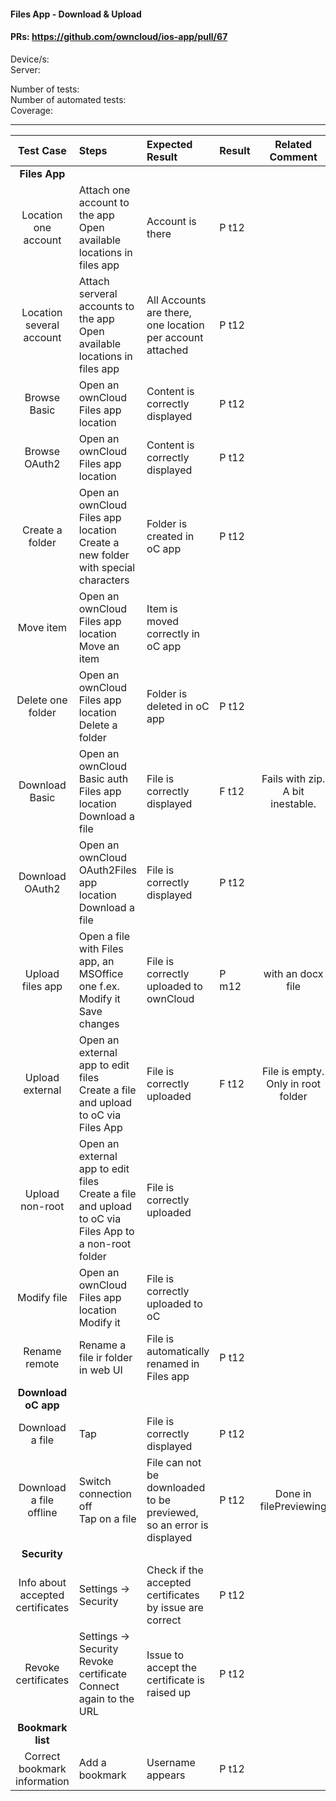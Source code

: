 #### Files App - Download & Upload

#### PRs: https://github.com/owncloud/ios-app/pull/67<br>


Device/s: <br>
Server: 

Number of tests: <br>
Number of automated tests:   <br>
Coverage: <br>


---

 
| Test Case | Steps | Expected Result | Result | Related Comment
|:---------:| :---- | :-------------- | :----- | :------------: |
|**Files App**||||||
| Location one account| Attach one account to the app<br>Open available locations in files app | Account is there | P t12 |  |
| Location several account| Attach serveral accounts to the app<br>Open available locations in files app | All Accounts are there, one location per account attached | P t12 |  |
| Browse Basic | Open an ownCloud Files app location | Content is correctly displayed | P t12 |  |
| Browse OAuth2 | Open an ownCloud Files app location | Content is correctly displayed | P t12 |  |
| Create a folder | Open an ownCloud Files app location<br>Create a new folder with special characters | Folder is created in oC app | P t12 |  |
| Move item | Open an ownCloud Files app location<br>Move an item | Item is moved correctly in oC app |  |  |
| Delete one folder | Open an ownCloud Files app location<br>Delete a folder | Folder is deleted in oC app | P t12 |  |
| Download Basic| Open an ownCloud Basic auth Files app location<br>Download a file | File is correctly displayed | F t12 | Fails with zip. A bit inestable. |
| Download OAuth2| Open an ownCloud OAuth2Files app location<br>Download a file | File is correctly displayed | P t12 |  |
| Upload files app| Open a file with Files app, an MSOffice one f.ex.<br>Modify it<br>Save changes | File is correctly uploaded to ownCloud | P m12 | with an docx file |
| Upload external| Open an external app to edit files<br>Create a file and upload to oC via Files App | File is correctly uploaded | F t12 | File is empty. Only in root folder |
| Upload non-root| Open an external app to edit files<br>Create a file and upload to oC via Files App to a non-root folder| File is correctly uploaded |  |  |
| Modify file| Open an ownCloud Files app location<br>Modify it | File is correctly uploaded to oC |  |  |
| Rename remote| Rename a file ir folder in web UI | File is automatically renamed in Files app | P t12 |  |
|**Download oC app**||||||
| Download a file | Tap  | File is correctly displayed | P t12 |  |
| Download a file offline | Switch connection off<br> Tap on a file  | File can not be downloaded to be previewed, so an error is displayed | P t12 | Done in filePreviewing |
|**Security**||||||
| Info about  accepted certificates | Settings -> Security  | Check if the accepted certificates by issue are correct | P t12 |  |
| Revoke certificates | Settings -> Security<br>Revoke certificate<br>Connect again to the URL | Issue to accept the certificate is raised up | P t12 |  |
|**Bookmark list**||||||
| Correct bookmark information | Add a bookmark | Username appears | P t12 |  |